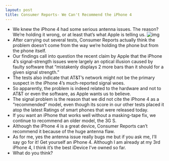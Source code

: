 ```yaml
---
layout: post
title: Consumer Reports- We Can't Recommend the iPhone 4
---
```

* We knew the iPhone 4 had some serious antenna issues. The reason? We’re holding it wrong, or at least that’s what Apple is telling us.
![img](http://media.idownloadblog.com/wp-content/uploads/2010/07/Consumer-Reports-Cant-Recommend-iPhone-4.jpg)
* After carrying out several tests, Consumer Reports actually think the problem doesn’t come from the way we’re holding the phone but from the phone itself.
* Our findings call into question the recent claim by Apple that the iPhone 4’s signal-strength issues were largely an optical illusion caused by faulty software that “mistakenly displays 2 more bars than it should for a given signal strength.”
* The tests also indicate that AT&T’s network might not be the primary suspect in the iPhone 4’s much-reported signal woes.
* So apparently, the problem is indeed related to the hardware and not to AT&T or even the software, as Apple wants us to believe.
* The signal problem is the reason that we did not cite the iPhone 4 as a “recommended” model, even though its score in our other tests placed it atop the latest Ratings of smart phones that were released today.
* If you want an iPhone that works well without a masking-tape fix, we continue to recommend an older model, the 3G S.
* Although the iPhone 4 is a great device, Consumer Reports can’t recommend it because of the huge antenna flaw.
* As for me, yes the antenna issue really bugs me but if you ask me, I’ll say go for it! Get yourself an iPhone 4. Although I am already at my 3rd iPhone 4, I think it’s the best iDevice I’ve owned so far.
* What do you think?

